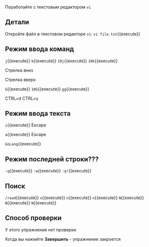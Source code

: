 Поработайте с текстовым редактором `vi`

## Детали

Откройте файл в текстовом редакторе `vi`:
`vi file.txt`{{execute}}

## Режим ввода команд

`j`{{execute}}
`k`{{execute}}
`10j`{{execute}}
`10k`{{execute}}

Стрелка вниз

Стрелка вверх

`G`{{execute}}
`10G`{{execute}}
`gg`{{execute}}

CTRL+d
CTRL+u

## Режим ввода текста

`i`{{execute}}
Escape

`a`{{execute}}
Escape

`GoLang`{{execute}}

## Режим последней строки???

`:q`{{execute}}
`:w`{{execute}}
`:q!`{{execute}}

## Поиск

`/read`{{execute}}
`n`{{execute}}
`n`{{execute}}
`n`{{execute}}
`N`{{execute}}
`N`{{execute}}
`N`{{execute}}

## Способ проверки

У этого упражнения нет проверки

Когда вы нажмёте **Завершить** - упражнение закроется